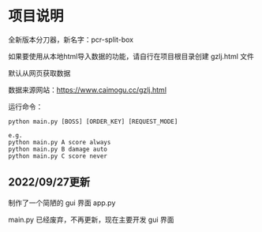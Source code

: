 # 项目说明

全新版本分刀器，新名字：pcr-split-box

如果要使用从本地html导入数据的功能，请自行在项目根目录创建 gzlj.html 文件

默认从网页获取数据

数据来源网站：https://www.caimogu.cc/gzlj.html

运行命令：

```
python main.py [BOSS] [ORDER_KEY] [REQUEST_MODE]

e.g.
python main.py A score always
python main.py B damage auto
python main.py C score never
```

## 2022/09/27更新

制作了一个简陋的 gui 界面 app.py

main.py 已经废弃，不再更新，现在主要开发 gui 界面

